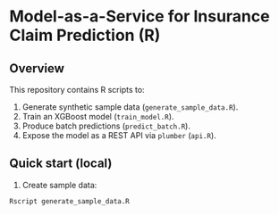 # Model-as-a-Service for Insurance Claim Prediction (R)


## Overview
This repository contains R scripts to:
1. Generate synthetic sample data (`generate_sample_data.R`).
2. Train an XGBoost model (`train_model.R`).
3. Produce batch predictions (`predict_batch.R`).
4. Expose the model as a REST API via `plumber` (`api.R`).


## Quick start (local)
1. Create sample data:
```bash
Rscript generate_sample_data.R
